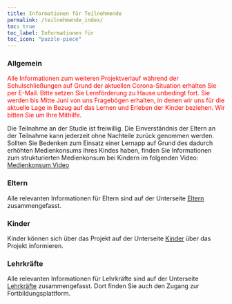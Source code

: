 ```yaml
---
title: Informationen für Teilnehmende
permalink: /teilnehmende_index/
toc: true
toc_label: Informationen für 
toc_icon: "puzzle-piece"
---
```

### Allgemein
<aside class="notice--primary">
<font color="red"> Alle Informationen zum weiteren Projektverlauf während der Schulschließungen auf Grund der aktuellen Corona-Situation erhalten Sie per E-Mail. Bitte setzen Sie Lernförderung zu Hause unbedingt fort. Sie werden bis Mitte Juni von uns Fragebögen erhalten, in denen wir uns für die aktuelle Lage in Bezug auf das Lernen und Erleben der Kinder beziehen. Wir bitten Sie um Ihre Mithilfe.</font>
</aside>

Die Teilnahme an der Studie ist freiwillig. Die Einverständnis der Eltern an der Teilnahme kann jederzeit ohne Nachteile zurück genommen werden. 
Sollten Sie Bedenken zum Einsatz einer Lernapp auf Grund des dadurch erhöhten Medienkonsums Ihres Kindes haben, finden Sie Informationen zum strukturierten Medienkonsum bei Kindern im folgenden Video: [Medienkonsum Video](https://uni-wuppertal.sciebo.de/s/DoYxTrkEg7bS539)

### Eltern
Alle relevanten Informationen für Eltern sind auf der Unterseite [Eltern](http://www.kompass-forschung.de/teilnehmende_index/eltern) zusammengefasst.

### Kinder
Kinder können sich über das Projekt auf der Unterseite [Kinder](http://www.kompass-forschung.de/teilnehmende_index/kinder/) über das Projekt informieren.

### Lehrkräfte
Alle relevanten Informationen für Lehrkräfte sind auf der Unterseite [Lehrkräfte](http://www.kompass-forschung.de/teilnehmende_index/lehrkraft) zusammengefasst. Dort finden Sie auch den Zugang zur Fortbildungsplattform.

